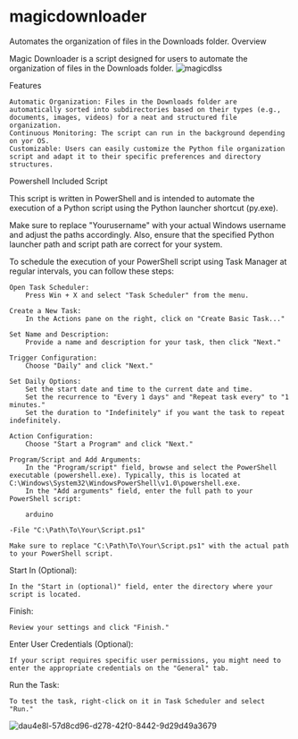 # magicdownloader
Automates the organization of files in the Downloads folder.
Overview

Magic Downloader is a script designed for users to automate the organization of files in the Downloads folder. 
![magicdlss](https://github.com/denzelmarkeise/magicdownloader/assets/137828085/e0b89a36-a952-4f22-bc3d-2125509c2825)

Features

    Automatic Organization: Files in the Downloads folder are automatically sorted into subdirectories based on their types (e.g., documents, images, videos) for a neat and structured file organization.
    Continuous Monitoring: The script can run in the background depending on yor OS.
    Customizable: Users can easily customize the Python file organization script and adapt it to their specific preferences and directory structures.


Powershell Included Script

This script is written in PowerShell and is intended to automate the execution of a Python script using the Python launcher shortcut (py.exe). 

Make sure to replace "Yourusername" with your actual Windows username and adjust the paths accordingly. Also, ensure that the specified Python launcher path and script path are correct for your system.


To schedule the execution of your PowerShell script using Task Manager at regular intervals, you can follow these steps:

    Open Task Scheduler:
        Press Win + X and select "Task Scheduler" from the menu.

    Create a New Task:
        In the Actions pane on the right, click on "Create Basic Task..."

    Set Name and Description:
        Provide a name and description for your task, then click "Next."

    Trigger Configuration:
        Choose "Daily" and click "Next."

    Set Daily Options:
        Set the start date and time to the current date and time.
        Set the recurrence to "Every 1 days" and "Repeat task every" to "1 minutes."
        Set the duration to "Indefinitely" if you want the task to repeat indefinitely.

    Action Configuration:
        Choose "Start a Program" and click "Next."

    Program/Script and Add Arguments:
        In the "Program/script" field, browse and select the PowerShell executable (powershell.exe). Typically, this is located at C:\Windows\System32\WindowsPowerShell\v1.0\powershell.exe.
        In the "Add arguments" field, enter the full path to your PowerShell script:

        arduino

    -File "C:\Path\To\Your\Script.ps1"

    Make sure to replace "C:\Path\To\Your\Script.ps1" with the actual path to your PowerShell script.

Start In (Optional):

    In the "Start in (optional)" field, enter the directory where your script is located.

Finish:

    Review your settings and click "Finish."

Enter User Credentials (Optional):

    If your script requires specific user permissions, you might need to enter the appropriate credentials on the "General" tab.

Run the Task:

    To test the task, right-click on it in Task Scheduler and select "Run."

![dau4e8l-57d8cd96-d278-42f0-8442-9d29d49a3679](https://github.com/denzelmarkeise/magicdownloader/assets/137828085/eee316b5-b526-44a9-9407-dbd911473e46)

